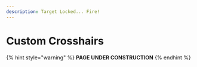 ```yaml
---
description: Target Locked... Fire!
---
```


# Custom Crosshairs

{% hint style="warning" %}
**PAGE UNDER CONSTRUCTION**
{% endhint %}

